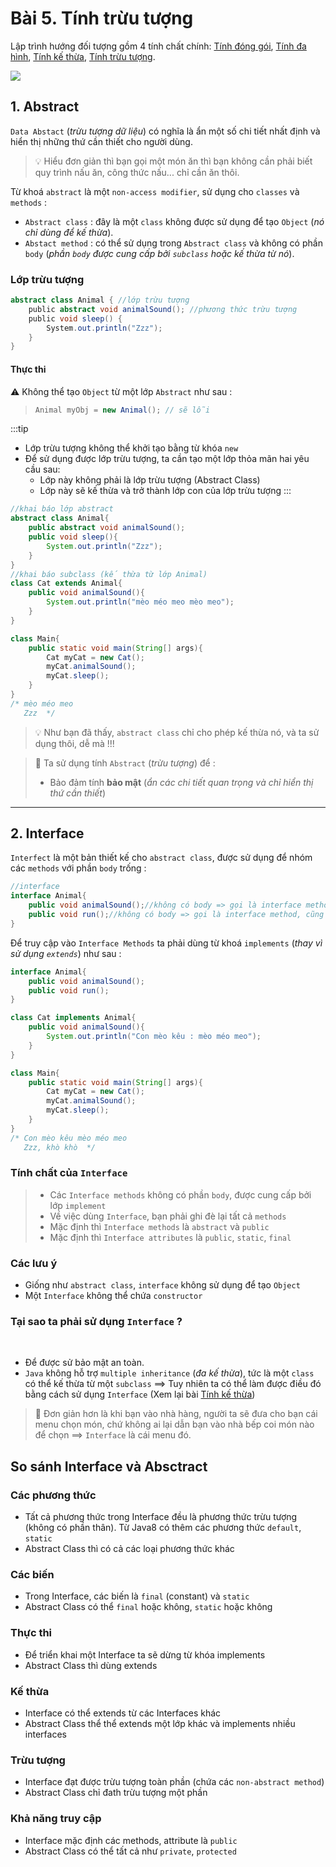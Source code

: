 <!-- ---
layout: Post
title: Giới thiệu về lập trình hướng đối tượng trong Java
subtitle: Lập trình hướng đối tượng với Java
author: Theanishtar
date: 2023-06-09
useHeaderImage: false
headerImage: /img/in-post/2020-10-07https://github.com/dangtranhuu/images/blob/main/angurvad/java-oop/session5/abstraction-javaoop/1.png?raw=true
headerMask: rgba(30, 69, 110, 0.61)
permalinkPattern: /ebook/java/java-oop/:slug/
tags:
  - Java OOP
---

Hướng đối tượng là phương pháp lập trình phổ biến nhất hiện nay!!! Cùng mình tìm hiểu về OOP trog bài viết này nhé  -->
<!-- more -->

# Bài 5. Tính trừu tượng

Lập trình hướng đối tượng gồm 4 tính chất chính: [Tính đóng gói](), [Tính đa hình](), [Tính kế thừa](), [Tính trừu tượng]().

![](https://github.com/danqth/images/blob/main/angurvad/java-oop/session5/abstraction-javaoop/1.png?raw=true)


## 1. Abstract

`Data Abstact` (*trừu tượng dữ liệu*) có nghĩa là ẩn một số chi tiết nhất định và hiển thị những thứ cần thiết cho người dùng.

> 💡 Hiểu đơn giản thì bạn gọi một món ăn thì bạn không cần phải biết quy trình nấu ăn, công thức nấu... chỉ cần ăn thôi. 

Từ khoá `abstract` là một `non-access modifier`, sử dụng cho `classes` và `methods` : 

- `Abstract class` : đây là một `class` không được sử dụng để tạo `Object` (*nó chỉ dùng để kế thừa*).
- `Abstact method` : có thể sử dụng trong `Abstract class` và không có phần `body` (*phần `body` được cung cấp bởi `subclass` hoặc kế thừa từ nó*).

### Lớp trừu tượng

```java
abstract class Animal { //lớp trừu tượng
    public abstract void animalSound(); //phương thức trừu tượng
    public void sleep() {
        System.out.println("Zzz");
    }
}
```

#### Thực thi

⚠️ Không thể tạo `Object` từ một lớp `Abstract` như sau : 

> 
> ```java
> Animal myObj = new Animal(); // sẽ lỗi
> ```

:::tip
- Lớp trừu tượng không thể khởi tạo bằng từ khóa `new`
- Để sử dụng được lớp trừu tượng, ta cần tạo một lớp thỏa mãn hai yêu cầu sau:
  - Lớp này không phải là lớp trừu tượng (Abstract Class)
  - Lớp này sẽ kế thừa và trở thành lớp con của lớp trừu tượng
:::

```java
//khai báo lớp abstract
abstract class Animal{
    public abstract void animalSound();
    public void sleep(){
        System.out.println("Zzz");
    }
}
//khai báo subclass (kế thừa từ lớp Animal)
class Cat extends Animal{
    public void animalSound(){
        System.out.println("mèo méo meo mèo meo");
    }
}

class Main{
    public static void main(String[] args){
        Cat myCat = new Cat();
        myCat.animalSound();
        myCat.sleep();
    }
}
/* mèo méo meo
   Zzz  */
```

> 💡 Như bạn đã thấy, `abstract class` chỉ cho phép kế thừa nó, và ta sử dụng thôi, dễ mà !!!


> 🚀 Ta sử dụng tính `Abstract` (*trừu tượng*) để : 
> 
> - Bảo đảm tính **bảo mật** (*ẩn các chi tiết quan trọng và chỉ hiển thị thứ cần thiết*) 

---


## 2. Interface

`Interfect` là một bản thiết kế cho `abstract class`, được sử dụng để nhóm các `methods` với phần `body` trống : 

```java
//interface
interface Animal{
    public void animalSound();//không có body => gọi là interface methods =
    public void run();//không có body => gọi là interface method, cũng được xem là phương thức trừu tượng
}
```

Để truy cập vào `Interface Methods` ta phải dùng từ khoá `implements` (*thay vì sử dụng `extends`*) như sau : 

```java
interface Animal{
    public void animalSound();
    public void run();
}

class Cat implements Animal{
    public void animalSound(){
        System.out.println("Con mèo kêu : mèo méo meo");
    }
}

class Main{
    public static void main(String[] args){
        Cat myCat = new Cat();
        myCat.animalSound();
        myCat.sleep();
    }
}
/* Con mèo kêu mèo méo meo
   Zzz, khò khò  */
```

### Tính chất của `Interface`
> 
> - Các `Interface methods` không có phần `body`, được cung cấp bởi lớp `implement`
> - Về việc dùng `Interface`, bạn phải ghi đè lại tất cả `methods`
> - Mặc định thì `Interface methods` là `abstract` và `public`
> - Mặc định thì `Interface attributes` là `public`, `static`, `final`
> 

### Các lưu ý

- Giống như `abstract class`, `interface` không sử dụng để tạo `Object`
- Một `Interface` không thể chứa `constructor`

### Tại sao ta phải sử dụng `Interface` ?


<br>

- Để được sử bảo mật an toàn.
- `Java` không hỗ trợ `multiple inheritance` (*đa kế thừa*), tức là một `class` có thể kế thừa từ một `subclass` ==> Tuy nhiên ta có thể làm được điều đó bằng cách sử dụng `Interface` (Xem lại bài [Tính kế thừa](/java-oop/session3.html))

> 💭 Đơn giản hơn là khi bạn vào nhà hàng, người ta sẽ đưa cho bạn cái menu chọn món, chứ không ai lại dẫn bạn vào nhà bếp coi món nào để chọn ==> `Interface` là cái menu đó.


## So sánh Interface và Absctract

### Các phương thức 

- Tất cả phương thức trong Interface đều là phương thức trừu tượng (không có phần thân). Từ Java8 có thêm các phương thức `default`, `static`
- Abstract Class thì có cả các loại phương thức khác

### Các biến
- Trong Interface, các biến là `final` (constant) và `static`
- Abstract Class có thể `final` hoặc không, `static` hoặc không

### Thực thi

- Để triển khai một Interface ta sẽ dừng từ khóa implements
- Abstract Class thì dùng extends

### Kế thừa
- Interface có thể extends từ các Interfaces khác
- Abstract Class thể thể extends một lớp khác và implements nhiều interfaces 

### Trừu tượng

- Interface đạt được trừu tượng toàn phần (chứa các `non-abstract method`)
- Abstract Class chỉ đath trừu tượng một phần

### Khả năng truy cập 
- Interface mặc định các methods, attribute là `public`
- Abstract Class có thể tất cả như `private`, `protected` 
